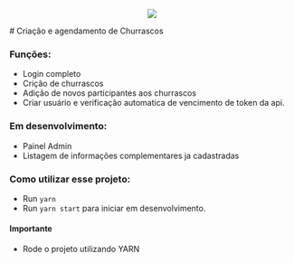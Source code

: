 <p align="center"> 
 <img  src="https://cdn.pixabay.com/photo/2013/07/13/11/34/owl-158416_960_720.png">
</p> 
# Criação e agendamento de Churrascos

### Funções:

- Login completo
- Crição de churrascos
- Adição de novos participantes aos churrascos
- Criar usuário e verificação automatica de vencimento de token da api.


### Em desenvolvimento:

- Painel Admin
- Listagem de informações complementares ja cadastradas

### Como utilizar esse projeto:

- Run `yarn`
- Run `yarn start` para iniciar em desenvolvimento.

#### Importante

- Rode o projeto utilizando YARN
